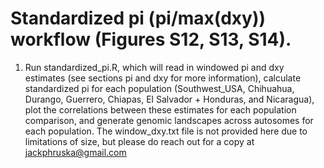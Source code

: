 # Standardized pi (pi/max(dxy)) workflow (Figures S12, S13, S14). 

1. Run standardized_pi.R, which will read in windowed pi and dxy estimates (see sections pi and dxy for more information), calculate standardized pi for each population (Southwest_USA, Chihuahua, Durango, Guerrero, Chiapas, El Salvador + Honduras, and Nicaragua), plot the correlations between these estimates for each population comparison, and generate genomic landscapes across autosomes for each population. The window_dxy.txt file is not provided here due to limitations of size, but please do reach out for a copy at jackphruska@gmail.com
